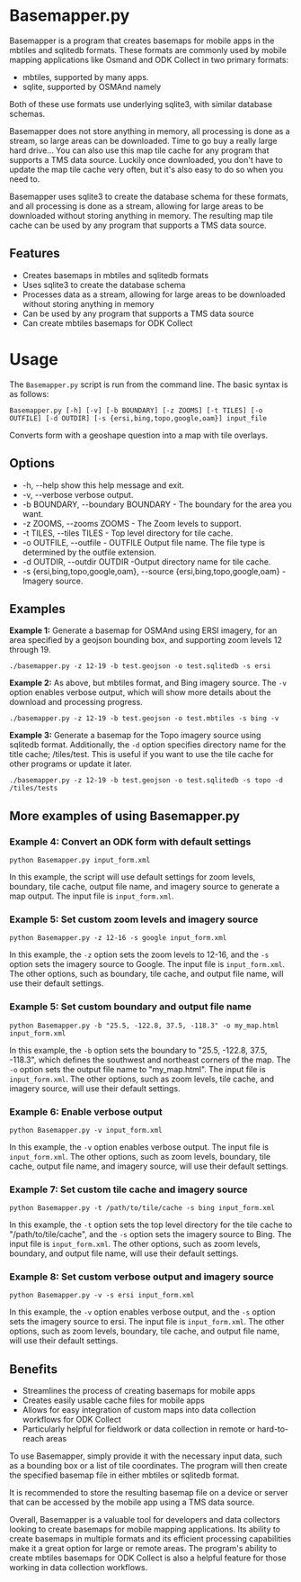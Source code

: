 # Basemapper.py

Basemapper is a program that creates basemaps for mobile apps in the mbtiles and sqlitedb formats. These formats are commonly used by mobile mapping applications like Osmand and ODK Collect in two primary formats:

- mbtiles, supported by many apps.
- sqlite, supported by OSMAnd
 namely

Both of these use formats use underlying sqlite3, with similar database
schemas.

Basemapper does not store anything in memory, all processing
is done as a stream, so large areas can be downloaded. Time to go buy a
really large hard drive... You can also use this map tile cache for
any program that supports a TMS data source. Luckily once downloaded,
you don't have to update the map tile cache very often, but it's also
easy to do so when you need to.

Basemapper uses sqlite3 to create the database schema for these formats, and all processing is done as a stream, allowing for large areas to be downloaded without storing anything in memory. The resulting map tile cache can be used by any program that supports a TMS data source.

## Features

- Creates basemaps in mbtiles and sqlitedb formats
- Uses sqlite3 to create the database schema
- Processes data as a stream, allowing for large areas to be downloaded without storing anything in memory
- Can be used by any program that supports a TMS data source
- Can create mbtiles basemaps for ODK Collect

# Usage
The `Basemapper.py` script is run from the command line. The basic syntax is as follows:

    Basemapper.py [-h] [-v] [-b BOUNDARY] [-z ZOOMS] [-t TILES] [-o OUTFILE] [-d OUTDIR] [-s {ersi,bing,topo,google,oam}] input_file

Converts form with a geoshape question into a map with tile overlays.

## Options

- -h, --help show this help message and exit.
- -v, --verbose verbose output.
- -b BOUNDARY, --boundary BOUNDARY - The boundary for the area you want.
- -z ZOOMS, --zooms ZOOMS - The Zoom levels to support.
- -t TILES, --tiles TILES - Top level directory for tile cache.
- -o OUTFILE, --outfile - OUTFILE Output file name. The file type is determined by the outfile extension.
- -d OUTDIR, --outdir OUTDIR -Output directory name for tile cache.
- -s {ersi,bing,topo,google,oam}, --source {ersi,bing,topo,google,oam} - Imagery source.

## Examples

**Example 1:**
Generate a basemap for OSMAnd using ERSI imagery, for an area specified by a geojson bounding box, and supporting zoom levels 12 through 19.

    ./basemapper.py -z 12-19 -b test.geojson -o test.sqlitedb -s ersi

**Example 2:**
As above, but mbtiles format, and Bing imagery source. The `-v` option enables verbose output,
which will show more details about the download and processing progress.


    ./basemapper.py -z 12-19 -b test.geojson -o test.mbtiles -s bing -v

**Example 3:**
Generate a basemap for the Topo imagery source using sqlitedb format.
 Additionally, the `-d` option specifies directory name for the title cache; /tiles/test. This is useful
 if you want to use the tile cache for other programs or update it later.

    ./basemapper.py -z 12-19 -b test.geojson -o test.sqlitedb -s topo -d /tiles/tests

## More examples of using Basemapper.py

### Example 4: Convert an ODK form with default settings

    python Basemapper.py input_form.xml

In this example, the script will use default settings for zoom levels, boundary, tile cache, output file name, and imagery source to generate a map output. The input file is `input_form.xml`.

### Example 5: Set custom zoom levels and imagery source

    python Basemapper.py -z 12-16 -s google input_form.xml

In this example, the `-z` option sets the zoom levels to 12-16, and the `-s` option sets the imagery source to Google. The input file is `input_form.xml`. The other options, such as boundary, tile cache, and output file name, will use their default settings.

### Example 5: Set custom boundary and output file name

    python Basemapper.py -b "25.5, -122.8, 37.5, -118.3" -o my_map.html input_form.xml

In this example, the `-b` option sets the boundary to "25.5, -122.8, 37.5, -118.3", which defines the southwest and northeast corners of the map. The `-o` option sets the output file name to "my_map.html". The input file is `input_form.xml`. The other options, such as zoom levels, tile cache, and imagery source, will use their default settings.

### Example 6: Enable verbose output

    python Basemapper.py -v input_form.xml

In this example, the `-v` option enables verbose output. The input file is `input_form.xml`. The other options, such as zoom levels, boundary, tile cache, output file name, and imagery source, will use their default settings.

### Example 7: Set custom tile cache and imagery source

    python Basemapper.py -t /path/to/tile/cache -s bing input_form.xml

In this example, the `-t` option sets the top level directory for the tile cache to "/path/to/tile/cache", and the `-s` option sets the imagery source to Bing. The input file is `input_form.xml`. The other options, such as zoom levels, boundary, and output file name, will use their default settings.

### Example 8: Set custom verbose output and imagery source

    python Basemapper.py -v -s ersi input_form.xml

In this example, the `-v` option enables verbose output, and the `-s` option sets the imagery source to ersi. The input file is `input_form.xml`. The other options, such as zoom levels, boundary, tile cache, and output file name, will use their default settings.

## Benefits

- Streamlines the process of creating basemaps for mobile apps
- Creates easily usable cache files for mobile apps
- Allows for easy integration of custom maps into data collection workflows for ODK Collect
- Particularly helpful for fieldwork or data collection in remote or hard-to-reach areas

To use Basemapper, simply provide it with the necessary input data, such as a bounding box or a list of tile coordinates. The program will then create the specified basemap file in either mbtiles or sqlitedb format.

It is recommended to store the resulting basemap file on a device or server that can be accessed by the mobile app using a TMS data source.

Overall, Basemapper is a valuable tool for developers and data collectors looking to create basemaps for mobile mapping applications. Its ability to create basemaps in multiple formats and its efficient processing capabilities make it a great option for large or remote areas. The program's ability to create mbtiles basemaps for ODK Collect is also a helpful feature for those working in data collection workflows.
